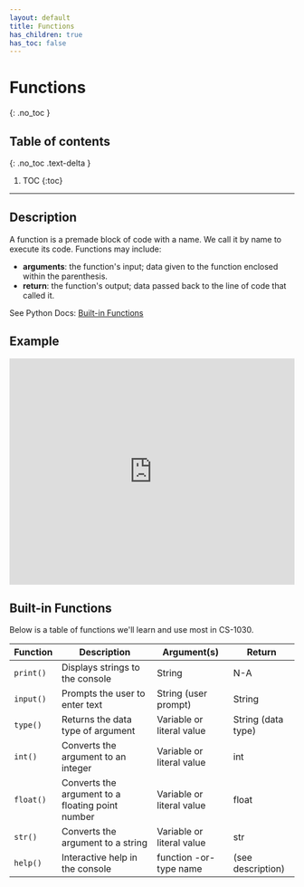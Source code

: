 ```yaml
---
layout: default
title: Functions
has_children: true
has_toc: false
---
```


# Functions
{: .no_toc }
## Table of contents
{: .no_toc .text-delta }

1. TOC
{:toc}

---

## Description
A function is a premade block of code with a name. We call it by name to execute its code. Functions may include:
  - **arguments**: the function's input; data given to the function enclosed within the parenthesis.
  - **return**: the function's output; data passed back to the line of code that called it.

See Python Docs: [Built-in Functions](https://docs.python.org/3/library/functions.html)


## Example

<iframe height="400px" width="100%" src="https://repl.it/@bianca_ruiz/built-in-functions?lite=true" scrolling="no" frameborder="no" allowtransparency="true" allowfullscreen="true" sandbox="allow-forms allow-pointer-lock allow-popups allow-same-origin allow-scripts allow-modals"></iframe>

## Built-in Functions
Below is a table of functions we'll learn and use most in CS-1030. 


| Function 	| Description 	| Argument(s) 	| Return  |
|-	|-	|-	|- |
| ```print()``` 	| Displays strings to the console 	| String 	| N-A |
| ```input()``` 	| Prompts the user to enter text 	| String (user prompt)	| String |
| ```type()``` 	| Returns the data type of argument 	| Variable or literal value	| String (data type) |
| ```int()``` 	| Converts the argument to an integer 	| Variable or literal value	| int |
| ```float()``` 	| Converts the argument to a floating point number 	| Variable or literal value	| float |
| ```str()``` 	| Converts the argument to a string 	| Variable or literal value	| str |
| ```help()``` 	| Interactive help in the console 	| function -or- type name	| (see description) |
